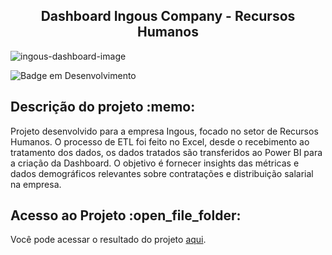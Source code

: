 <h2 align="center">  Dashboard Ingous Company - Recursos Humanos </h2> 

![ingous-dashboard-image](https://github.com/EduardoSymph/Ingous-Dashboard/assets/134222436/0e55b383-885c-4a10-b62f-be083b7548c5)

![Badge em Desenvolvimento](https://img.shields.io/badge/Em-Desenvolvimento-brightgreen)

<h2>Descrição do projeto :memo:</h2> 

Projeto desenvolvido para a empresa Ingous, focado no setor de Recursos Humanos. O processo de ETL foi feito no Excel, desde o recebimento ao tratamento dos dados, 
os dados tratados são transferidos ao Power BI para a criação da Dashboard. O objetivo é fornecer insights das métricas e dados demográficos relevantes sobre contratações e distribuição salarial na empresa.

<h2>Acesso ao Projeto :open_file_folder:</h2>
Você pode acessar o resultado do projeto <a href="https://app.powerbi.com/view?r=eyJrIjoiMzhjZmYyODgtMDE2NS00MzBjLThiYWQtMTg0YThhNzI0ZTEzIiwidCI6ImFlNzg1M2E2LWI5NjEtNDBhNS04MDQxLTBmMzNjZGJkZGRiYyJ9&pageName=ReportSection">aqui</a>.
